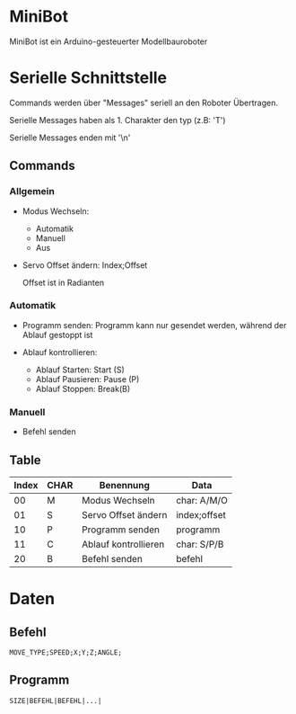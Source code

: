 # MiniBot

MiniBot ist ein Arduino-gesteuerter Modellbauroboter

# Serielle Schnittstelle

Commands werden über "Messages" seriell an den Roboter Übertragen.

Serielle Messages haben als 1. Charakter den typ (z.B: 'T')

Serielle Messages enden mit '\n'

## Commands

### Allgemein

* Modus Wechseln:
    * Automatik
    * Manuell
    * Aus

* Servo Offset ändern:
    Index;Offset

    Offset ist in Radianten

### Automatik

* Programm senden:
    Programm kann nur gesendet werden, während der Ablauf gestoppt ist

* Ablauf kontrollieren:
    * Ablauf Starten: Start (S)
    * Ablauf Pausieren: Pause (P)
    * Ablauf Stoppen: Break(B)

### Manuell

* Befehl senden

## Table

| Index | CHAR | Benennung            | Data          |
|-------|------|----------------------|---------------|
| 00    | M    | Modus Wechseln       | char: A/M/O   |
| 01    | S    | Servo Offset ändern  | index;offset  |
| 10    | P    | Programm senden      | programm      |
| 11    | C    | Ablauf kontrollieren | char: S/P/B   |
| 20    | B    | Befehl senden        | befehl        |

# Daten

## Befehl

```
MOVE_TYPE;SPEED;X;Y;Z;ANGLE;
```

## Programm

```
SIZE|BEFEHL|BEFEHL|...|
```
